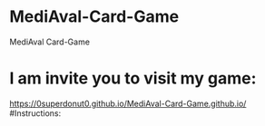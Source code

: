 # MediAval-Card-Game
MediAval Card-Game
# I am invite you to visit my game:
https://0superdonut0.github.io/MediAval-Card-Game.github.io/
#Instructions:
